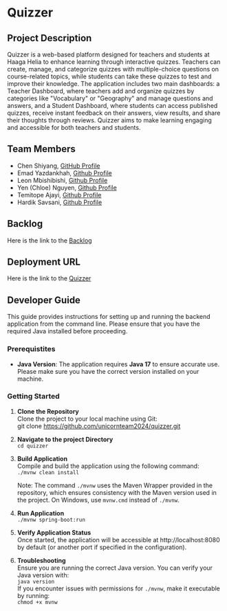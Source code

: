 # Quizzer

## Project Description

Quizzer is a web-based platform designed for teachers and students at Haaga Helia to enhance learning through interactive quizzes. Teachers can create, manage, and categorize quizzes with multiple-choice questions on course-related topics, while students can take these quizzes to test and improve their knowledge. The application includes two main dashboards: a Teacher Dashboard, where teachers add and organize quizzes by categories like "Vocabulary" or "Geography" and manage questions and answers, and a Student Dashboard, where students can access published quizzes, receive instant feedback on their answers, view results, and share their thoughts through reviews. Quizzer aims to make learning engaging and accessible for both teachers and students.

## Team Members

- Chen Shiyang, [GitHub Profile](https://github.com/ChenFangFangFang)
- Emad Yazdankhah, [Github Profile](https://github.com/emaDBytes)
- Leon Mbishibishi, [Github Profile](https://github.com/mbishibishi11)
- Yen (Chloe) Nguyen, [Github Profile](https://github.com/chloee122)
- Temitope Ajayi, [Github Profile](https://github.com/Topebhh500)
- Hardik Savsani, [Github Profile](https://github.com/hardiksavsani)

## Backlog

Here is the link to the [Backlog](https://github.com/orgs/unicornteam2024/projects/1/views/1)

## Deployment URL

Here is the link to the [Quizzer](https://quizzer-c8si.onrender.com/)

## Developer Guide

This guide provides instructions for setting up and running the backend application from the command line. Please ensure that you have the required Java installed before proceeding.  

### Prerequistites
- **Java Version**: The application requires **Java 17** to ensure accurate use. Please make sure you have the correct version installed on your machine.  
  
### Getting Started

1. **Clone the Repository**  
  Clone the project to your local machine using Git:  
  git clone https://github.com/unicornteam2024/quizzer.git  

2. **Navigate to the project Directory**  
   `cd quizzer` 
   
4. **Build Application**  
   Compile and build the application using the following command:  
   `./mvnw clean install`  
   
   Note: The command `./mvnw` uses the Maven Wrapper provided in the repository, which ensures consistency with the         Maven version used in the project. On Windows, use `mvnw.cmd` instead of `./mvnw`.  
   
5. **Run Application**  
   `./mvnw spring-boot:run`  
   
6. **Verify Application Status**  
   Once started, the application will be accessible at http://localhost:8080 by default (or another port if specified     in the configuration).  
7. **Troubleshooting**  
   Ensure you are running the correct Java version. You can verify your Java version with:  
   `java version`  
   If you encounter issues with permissions for `./mvnw`, make it executable by running:  
    `chmod +x mvnw`  
   
